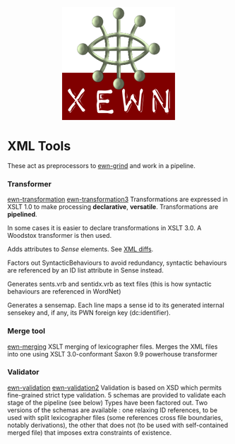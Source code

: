 <p align="center">
<img width="256" height="256" src="images/xewn2.png">
</p>

# XML Tools

These act as preprocessors to [ewn-grind](https://github.com/x-englishwordnet/grind) and work in a pipeline.


### Transformer

[ewn-transformation](https://github.com/x-englishwordnet/transform) 
[ewn-transformation3](https://github.com/x-englishwordnet/transform3) 
Transformations are expressed in XSLT 1.0 to make processing __declarative__, __versatile__. Transformations are __pipelined__.

In some cases it is easier to declare transformations in XSLT 3.0. A Woodstox transformer is then used.

Adds attributes to *Sense* elements. See [XML diffs](XML-diffs.md).

Factors out SyntacticBehaviours to avoid redundancy, syntactic behaviours are referenced by an ID list attribute in Sense instead. 

Generates sents.vrb and sentidx.vrb as text files (this is how syntactic behaviours are referenced in WordNet)

Generates a sensemap. Each line maps a sense id to its generated internal sensekey and, if any, its PWN foreign key (dc:identifier).

### Merge tool

[ewn-merging](https://github.com/x-englishwordnet/merge) 
XSLT merging of lexicographer files.
Merges the XML files into one using XSLT 3.0-conformant Saxon 9.9 powerhouse transformer

### Validator

[ewn-validation](https://github.com/x-englishwordnet/ewn-validate) 
[ewn-validation2](https://github.com/x-englishwordnet/ewn-validate2) 
Validation is based on XSD which permits fine-grained strict type validation.
5 schemas are provided to validate each stage of the pipeline (see below)
Types have been factored out.
Two versions of the schemas are available : one relaxing ID references, to be used with split lexicographer files (some references cross file boundaries, notably derivations), the other that does not (to be used with self-contained merged file) that imposes extra constraints of existence.
